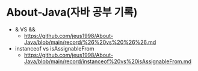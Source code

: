 # About-Java(자바 공부 기록)

- & VS && 
  - https://github.com/jeus1998/About-Java/blob/main/record/%26%20vs%20%26%26.md
- instanceof vs isAssignableFrom
  - https://github.com/jeus1998/About-Java/blob/main/record/instanceof%20vs%20isAssignableFrom.md
